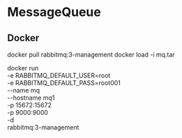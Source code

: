 # MessageQueue

## Docker

docker pull rabbitmq:3-management docker load -i mq.tar

docker run \
-e RABBITMQ_DEFAULT_USER=root \
-e RABBITMQ_DEFAULT_PASS=root001 \
--name mq \
--hostname mq1 \
-p 15672:15672 \
-p 9000:9000 \
-d \
rabbitmq:3-management